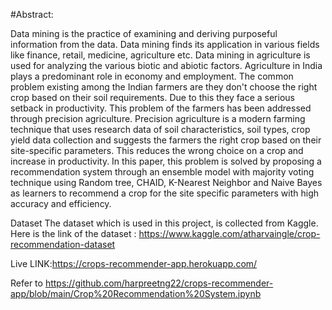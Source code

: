 #Abstract:


Data mining is the practice of examining and deriving purposeful information from the data. Data mining finds its application in various fields like finance, retail, medicine, agriculture etc. Data mining in agriculture is used for analyzing the various biotic and abiotic factors. Agriculture in India plays a predominant role in economy and employment. The common problem existing among the Indian farmers are they don't choose the right crop based on their soil requirements. Due to this they face a serious setback in productivity. This problem of the farmers has been addressed through precision agriculture. Precision agriculture is a modern farming technique that uses research data of soil characteristics, soil types, crop yield data collection and suggests the farmers the right crop based on their site-specific parameters. This reduces the wrong choice on a crop and increase in productivity. In this paper, this problem is solved by proposing a recommendation system through an ensemble model with majority voting technique using Random tree, CHAID, K-Nearest Neighbor and Naive Bayes as learners to recommend a crop for the site specific parameters with high accuracy and efficiency.

Dataset
The dataset which is used in this project, is collected from Kaggle. Here is the link of the dataset : https://www.kaggle.com/atharvaingle/crop-recommendation-dataset

Live LINK:https://crops-recommender-app.herokuapp.com/

Refer to https://github.com/harpreetng22/crops-recommender-app/blob/main/Crop%20Recommendation%20System.ipynb
